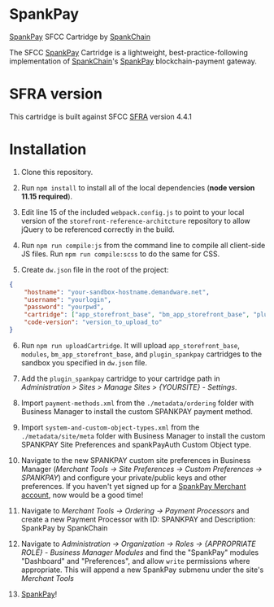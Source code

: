 # SpankPay

[SpankPay](https://spankpay.com) SFCC Cartridge by [SpankChain](https://www.spankchain.com)

The SFCC [SpankPay](https://spankpay.com) Cartridge is a lightweight, best-practice-following implementation of [SpankChain](https://www.spankchain.com)'s [SpankPay](https://spankpay.com) blockchain-payment gateway.

# SFRA version

This cartridge is built against SFCC [SFRA](https://github.com/SalesforceCommerceCloud/storefront-reference-architecture) version 4.4.1

# Installation

1. Clone this repository.

2. Run `npm install` to install all of the local dependencies (**node version 11.15 required**).

3. Edit line 15 of the included `webpack.config.js` to point to your local version of the `storefront-reference-architcture` repository to allow jQuery to be referenced correctly in the build.

4. Run `npm run compile:js` from the command line to compile all client-side JS files. Run `npm run compile:scss` to do the same for CSS.

5. Create `dw.json` file in the root of the project:
```json
{
	"hostname": "your-sandbox-hostname.demandware.net",
	"username": "yourlogin",
	"password": "yourpwd",
	"cartridge": ["app_storefront_base", "bm_app_storefront_base", "plugin_spankpay", "modules"],
	"code-version": "version_to_upload_to"
}
```

6. Run `npm run uploadCartridge`. It will upload `app_storefront_base`, `modules`, `bm_app_storefront_base`, and `plugin_spankpay` cartridges to the sandbox you specified in `dw.json` file.

7. Add the `plugin_spankpay` cartridge to your cartridge path in _Administration >  Sites >  Manage Sites > {YOURSITE} - Settings_.

8. Import `payment-methods.xml` from the `./metadata/ordering` folder with Business Manager to install the custom SPANKPAY payment method.

9. Import `system-and-custom-object-types.xml` from the `./metadata/site/meta` folder with Business Manager to install the custom SPANKPAY Site Preferences and spankPayAuth Custom Object type.

10. Navigate to the new SPANKPAY custom site preferences in Business Manager (_Merchant Tools -> Site Preferences -> Custom Preferences -> SPANKPAY_) and configure your private/public keys and other preferences. If you haven't yet signed up for a [SpankPay Merchant account](https://spankpay.com), now would be a good time!

11. Navigate to _Merchant Tools -> Ordering -> Payment Processors_ and create a new Payment Processor with ID: SPANKPAY and Description: SpankPay by SpankChain

12. Navigate to _Administration -> Organization -> Roles -> {APPROPRIATE ROLE} - Business Manager Modules_ and find the "SpankPay" modules "Dashboard" and "Preferences", and allow `write` permissions where appropriate. This will append a new SpankPay submenu under the site's _Merchant Tools_

13. [SpankPay](https://spankpay.com)!